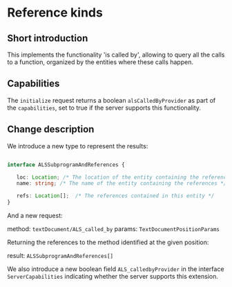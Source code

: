 # Reference kinds

## Short introduction

This implements the functionality 'is called by', allowing to query
all the calls to a function, organized by the entities where these
calls happen.

## Capabilities

The `initialize` request returns a boolean `alsCalledByProvider` as part of
the `capabilities`, set to true if the server supports this functionality.

## Change description

We introduce a new type to represent the results:

```typescript

interface ALSSubprogramAndReferences {

   loc: Location; /* The location of the entity containing the references */
   name: string; /* The name of the entity containing the references */

   refs: Location[];  /* The references contained in this entity */
}
```

And a new request:

  method: `textDocument/ALS_called_by`
  params: `TextDocumentPositionParams`

Returning the references to the method identified at the given position:

  result: `ALSSubprogramAndReferences[]`

We also introduce a new boolean field `ALS_calledbyProvider` in the
interface `ServerCapabilities` indicating whether the server supports
this extension.
